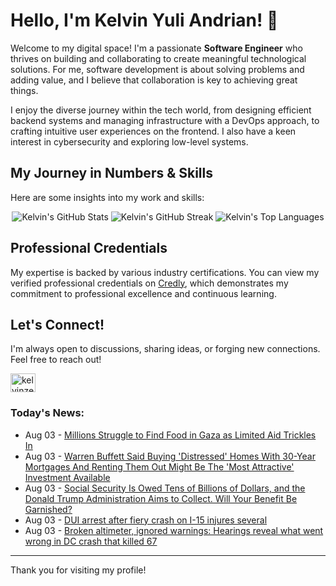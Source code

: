 # Hello, I'm Kelvin Yuli Andrian! 👋

Welcome to my digital space! I'm a passionate **Software Engineer** who thrives on building and collaborating to create meaningful technological solutions. For me, software development is about solving problems and adding value, and I believe that collaboration is key to achieving great things.

I enjoy the diverse journey within the tech world, from designing efficient backend systems and managing infrastructure with a DevOps approach, to crafting intuitive user experiences on the frontend. I also have a keen interest in cybersecurity and exploring low-level systems.

## My Journey in Numbers & Skills

Here are some insights into my work and skills:

<p align="center">
  <img src="https://github-readme-stats.vercel.app/api?username=kelvinzer0&show_icons=true&theme=radical" alt="Kelvin's GitHub Stats" />
  <img src="https://github-readme-streak-stats.herokuapp.com/?user=kelvinzer0&theme=radical" alt="Kelvin's GitHub Streak" />
  <img src="https://github-readme-stats.vercel.app/api/top-langs/?username=kelvinzer0&layout=compact&theme=radical" alt="Kelvin's Top Languages" />
</p>

## Professional Credentials

My expertise is backed by various industry certifications. You can view my verified professional credentials on [Credly](https://www.credly.com/users/kelvin-yuli-andrian/badges), which demonstrates my commitment to professional excellence and continuous learning.

## Let's Connect!

I'm always open to discussions, sharing ideas, or forging new connections. Feel free to reach out!

<p align="left">
    <a href="https://linkedin.com/in/kelvinzero" target="blank"><img align="center" src="https://cdn.jsdelivr.net/npm/simple-icons@3.0.1/icons/linkedin.svg" alt="kelvinzero" height="30" width="40" /></a>
</p>

### Today's News:

<!-- feed start -->
- Aug 03 - [Millions Struggle to Find Food in Gaza as Limited Aid Trickles In](https://www.yahoo.com/news/videos/millions-struggle-food-gaza-limited-130629175.html)
- Aug 03 - [Warren Buffett Said Buying 'Distressed' Homes With 30-Year Mortgages And Renting Them Out Might Be The 'Most Attractive' Investment Available](https://finance.yahoo.com/news/warren-buffett-said-buying-distressed-102604857.html)
- Aug 03 - [Social Security Is Owed Tens of Billions of Dollars, and the Donald Trump Administration Aims to Collect. Will Your Benefit Be Garnished?](https://finance.yahoo.com/news/social-security-owed-tens-billions-074400671.html)
- Aug 03 - [DUI arrest after fiery crash on I-15 injures several](https://www.yahoo.com/news/articles/dui-arrest-fiery-crash-15-060229116.html)
- Aug 03 - [Broken altimeter, ignored warnings: Hearings reveal what went wrong in DC crash that killed 67](https://www.yahoo.com/news/articles/broken-altimeter-ignored-warnings-hearings-000846083.html)
<!-- feed end -->

---

Thank you for visiting my profile!